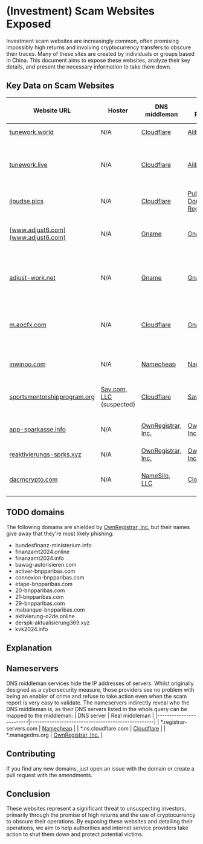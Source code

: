 # (Investment) Scam Websites Exposed

Investment scam websites are increasingly common, often promising impossibly high returns and involving cryptocurrency transfers to obscure their traces. Many of these sites are created by individuals or groups based in China. This document aims to expose these websites, analyze their key details, and present the necessary information to take them down.

## Key Data on Scam Websites

| Website URL          | Hoster         | DNS middleman | Domain Registrar | Invitation Code | Alleged Violations | Impersonations / brand infringements |
|----------------------|----------------|--------------------|------------------|-----------------|--------------------------------------|-------------------------------------------|
| [tunework.world](https://tunework.world) | N/A | [Cloudflare](https://www.cloudflare.com/trust-hub/reporting-abuse) | [Alibaba](https://www.alibabacloud.com/domain) |  `HK3YNF` | redirects to tunework.live | - |
| [tunework.live](https://tunework.live) | N/A | [Cloudflare](https://www.cloudflare.com/trust-hub/reporting-abuse) | [Alibaba](https://www.alibabacloud.com/domain) | `HK3YNF` | cryptocurrency investment scam advertised as a work opportunity | alleges to be partners with Google, Apple, Microsoft, Meta, TikTok, and |
| [ilpudse.pics](https://ilpudse.pics) | N/A | [Cloudflare](https://www.cloudflare.com/trust-hub/reporting-abuse) | [Public Domain Registry](https://publicdomainregistry.com) | - | investment scam | pretends to be [Spiegel](https://www.spiegel.de) |
| [www.adjust6.com](www.adjust6.com) | N/A | [Gname](https://www.gname.com) | [Gname](https://www.gname.com) | - | forwards to [a WhatsApp number](https://api.whatsapp.com/send/?phone=447562167485&text&type=phone_number&app_absent=0) which tells you to visit [adjust-work.net](https://www.adjust-work.net) | [adjust.com](https://www.adjust.com) |
| [adjust-work.net](https://www.adjust-work.net) | N/A | [Gname](https://www.gname.com) | [Gname](https://www.gname.com) | `bWejuP` | Cryptocurrency investment scam involving the Telegram number +33745348532 | using the name and logo of [adjust.com](https://www.adjust.com) |
| [m.aocfx.com](https://m.aocfx.com) | N/A | [Cloudflare](https://www.cloudflare.com/trust-hub/reporting-abuse) | [Gname](https://www.gname.com) | `BUOYGV` | Cryptocurrency investment scam involving the Telegram username `BainCapitalDelia` | impersonates [BainCapital](https://www.baincapital.com) in WhatsApp & uses their logo |
| [inwinoo.com](https://inwinoo.com) | N/A | [Namecheap](http://www.namecheap.com) | [Namecheap](http://www.namecheap.com) | - | collecting contact data for an investment scam | [Tagesschau](https://www.tagesschau.de) |
| [sportsmentorshipprogram.org](http://sportsmentorshipprogram.org) | [Sav.com, LLC](http://sav.com) (suspected) | [Cloudflare](https://www.cloudflare.com/trust-hub/reporting-abuse) | [Sav.com, LLC](http://sav.com) | - | collecting contact data for an investment scam | [Tagesschau](https://www.tagesschau.de) |
| [app-sparkasse.info](https://app-sparkasse.info) | N/A | [OwnRegistrar, Inc.](http://www.ownregistrar.com) | [OwnRegistrar, Inc.](http://www.ownregistrar.com) | - | redirects to [reaktivierungs-sprks.xyz](https://reaktivierungs-sprks.xyz) for phishing | [Sparkasse](https://www.sparkasse.de) |
| [reaktivierungs-sprks.xyz](https://reaktivierungs-sprks.xyz) | N/A | [OwnRegistrar, Inc.](http://www.ownregistrar.com) | [OwnRegistrar, Inc.](http://www.ownregistrar.com) | - | phishing | [Sparkasse](https://www.sparkasse.de) |
| [dacmcrypto.com](https://www.dacmcrypto.com/h5/#/pages/mine/register?invite_code=HFBHXR.) | N/A | [NameSilo, LLC](https://www.namesilo.com/report_abuse.php) | [Cloudflare](https://www.cloudflare.com/trust-hub/reporting-abuse) | `HFBHXR` | cryptocurrency investment scam (presented as mining) | - |

## TODO domains
The following domains are shielded by [OwnRegistrar, Inc.](http://www.ownregistrar.com) but their names give away that they're most likely phishing:
- bundesfinanz-ministerium.info
- finanzamt2024.online
- finanzamt2024.info
- bawag-autorisieren.com
- activer-bnpparibas.com
- connexion-bnpparibas.com
- etape-bnpparibas.com
- 20-bnpparibas.com
- 21-bnpparibas.com
- 29-bnpparibas.com
- mabanque-bnpparibas.com
- aktivierung-o2de.online
- derspk-aktualisierung369.xyz
- kvk2024.info

## Explanation

## Nameservers
DNS middleman services hide the IP addresses of servers. Whilst originally designed as a cybersecurity measure, those providers see no problem with being an enabler of crime and refuse to take action even when the scam report is very easy to validate. The nameservers indirectly reveal who the DNS middleman is, as their DNS servers listed in the whois query can be mapped to the middleman:
| DNS server              | Real middleman                                    |
|-------------------------|---------------------------------------------------|
| *.registrar-servers.com | [Namecheap](http://www.namecheap.com)             |
| *.ns.cloudflare.com     | [Cloudflare](https://www.cloudflare.com)          |
| *.managedns.org         | [OwnRegistrar, Inc.](http://www.ownregistrar.com) |

## Contributing
If you find any new domains, just open an issue with the domain or create a pull request with the amendments.

## Conclusion

These websites represent a significant threat to unsuspecting investors, primarily through the promise of high returns and the use of cryptocurrency to obscure their operations. By exposing these websites and detailing their operations, we aim to help authorities and internet service providers take action to shut them down and protect potential victims.

